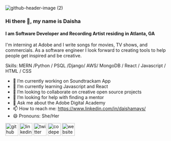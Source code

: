 ![github-header-image (2)](https://user-images.githubusercontent.com/89038713/172903320-828b55b8-9fcd-459a-bcbd-2e58af8867a4.png)

### Hi there 👋, my name is Daisha
#### I am Software Developer and Recording Artist residing in Atlanta, GA

I'm interning at Adobe and I write songs for movies, TV shows, and commercials. As a software engineer I look forward to creating tools to help people get inspired and be creative. 

Skills: MERN /Python / PSQL /Django/ AWS/ MongoDB / React / Javascript / HTML / CSS

- 🔭 I’m currently working on Soundtrackam App 
- 🌱 I’m currently learning Javascript and React 
- 👯 I’m looking to collaborate on creative open source projects 
- 🤔 I’m looking for help with finding a mentor 
- 💬 Ask me about the Adobe Digital Academy 
- 📫 How to reach me: https://www.linkedin.com/in/daishamays/ 
- 😄 Pronouns: She/Her 


[<img src='https://cdn.jsdelivr.net/npm/simple-icons@3.0.1/icons/github.svg' alt='github' height='40'>](https://github.com/https://github.com/DaishaMays)  [<img src='https://cdn.jsdelivr.net/npm/simple-icons@3.0.1/icons/linkedin.svg' alt='linkedin' height='40'>](https://www.linkedin.com/in/https://www.linkedin.com/in/daishamays//)  [<img src='https://cdn.jsdelivr.net/npm/simple-icons@3.0.1/icons/twitter.svg' alt='twitter' height='40'>](https://twitter.com/https://twitter.com/RappingEngineer)  [<img src='https://cdn.jsdelivr.net/npm/simple-icons@3.0.1/icons/codepen.svg' alt='codepen' height='40'>](https://codepen.io/https://codepen.io/DaishaMays)  [<img src='https://cdn.jsdelivr.net/npm/simple-icons@3.0.1/icons/icloud.svg' alt='website' height='40'>](https://daishamays.github.io/portfolio/)  


